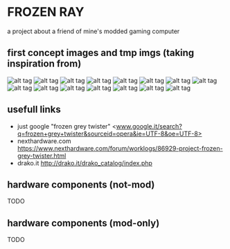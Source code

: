 # FROZEN RAY
a project about a friend of mine's modded gaming computer

## first concept images and tmp imgs (taking inspiration from)
![alt tag](https://user-images.githubusercontent.com/18740246/28564312-e5b038f4-7128-11e7-8558-7748de2fbb75.jpg)
![alt tag](https://user-images.githubusercontent.com/18740246/28564785-69f55ef4-712a-11e7-8861-560459fda452.jpg)
![alt tag](https://user-images.githubusercontent.com/18740246/28564786-6a105d3a-712a-11e7-808e-da104b1e8271.jpg)
![alt tag](https://user-images.githubusercontent.com/18740246/28564787-6a1f2c5c-712a-11e7-99a3-6bf9f9a4e6f7.jpg)
![alt tag](https://user-images.githubusercontent.com/18740246/28564788-6a210bb2-712a-11e7-9644-c350ea96bc6f.jpg)
![alt tag](https://user-images.githubusercontent.com/18740246/28566952-123ee372-7131-11e7-9898-3da2ca0fcaae.jpg)
![alt tag](https://user-images.githubusercontent.com/18740246/28566953-1256cd3e-7131-11e7-8fff-a376fb528f9c.jpg)
![alt tag](https://user-images.githubusercontent.com/18740246/28567981-889287c4-7134-11e7-8ad3-a274af3680b3.jpg)
![alt tag](https://user-images.githubusercontent.com/18740246/28567983-88aae01c-7134-11e7-9649-4ab095b5cb08.jpg)
![alt tag](https://user-images.githubusercontent.com/18740246/28567984-88b12b52-7134-11e7-8e2a-90a7bdec15b2.jpg)
![alt tag](https://user-images.githubusercontent.com/18740246/28567987-88b567a8-7134-11e7-86ed-602f22a9f159.jpg)
![alt tag](https://user-images.githubusercontent.com/18740246/28567988-88b61860-7134-11e7-9419-ef7b557b98d5.jpg)
![alt tag](https://user-images.githubusercontent.com/18740246/28567985-88b504de-7134-11e7-87c1-50695506cb36.jpg)
![alt tag](https://user-images.githubusercontent.com/18740246/28567986-88b5452a-7134-11e7-9fc3-92532c9cfede.jpg)
![alt tag](https://user-images.githubusercontent.com/18740246/28567989-88bf6168-7134-11e7-8a1c-89d57265969e.jpg)

## usefull links
+ just google "frozen grey twister" <www.google.it/search?q=frozen+grey+twister&sourceid=opera&ie=UTF-8&oe=UTF-8>
+ nexthardware.com <https://www.nexthardware.com/forum/worklogs/86929-project-frozen-grey-twister.html>
+ drako.it <http://drako.it/drako_catalog/index.php>

## hardware components (not-mod)
TODO

## hardware components (mod-only)
TODO
